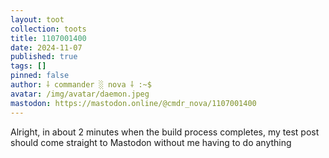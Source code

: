 ```yaml
---
layout: toot
collection: toots
title: 1107001400
date: 2024-11-07
published: true
tags: []
pinned: false
author: ⸸ commander ░ nova ⸸ :~$
avatar: /img/avatar/daemon.jpeg
mastodon: https://mastodon.online/@cmdr_nova/1107001400
---
```


Alright, in about 2 minutes when the build process completes, my test post should come straight to Mastodon without me having to do anything
